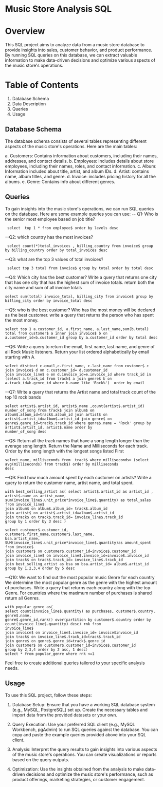# Music Store Analysis SQL 
# Overview
This SQL project aims to analyze data from a music store database to provide insights into sales, customer behavior, and product performance. By running SQL queries on this database, we can extract valuable information to make data-driven decisions and optimize various aspects of the music store's operations.

# Table of Contents
1. Database Schema
2. Data Description
3. Queries
4. Usage

## Database Schema
The database schema consists of several tables representing different aspects of the music store's operations. Here are the main tables:

a. Customers: Contains information about customers, including their names, addresses, and contact details.
b. Employees: Includes details about store employees, including their names, roles, and contact information.
c. Album: Information included about title, artist, and album IDs.
d. Artist: contains name, album titles, and genre.
d. Invoice: includes pricing history for all the albums.
e. Genre: Contains info about different genres.


## Queries

To gain insights into the music store's operations, we can run SQL queries on the database. Here are some example queries you can use:
-- Q1: Who is the senior most employee based on job title?
  
     select  top 1 * from employee$ order by levels desc
     
--Q2: which country has the most invoices? 
    
     select count(*)total_invoices , billing_country from invoice$ group by billing_country order by total_invoices desc

--Q3: what are the top 3 values of total invoices?
  
     select top 3 total from invoice$ group by total order by total desc

--Q4: Which city has the best customer? Write a query that returns one city that has one city that has the highest sum of invoice totals. return both the city name and sum of all invoice totals
   
    select sum(total) invoice_total, billing_city from invoice$ group by billing_city order by invoice_total desc
    
--Q5: who is the best customer? Who has the most money will be declared as the best customer. write a query that returns the person who has spent the most money.

    select top 1 a.customer_id, a.first_name, a.last_name,sum(b.total) total from customer$ a inner join invoice$ b on a.customer_id=b.customer_id group by a.customer_id order by total desc 

--Q6: Write a query to return the email, first name, last name, and genre of all Rock Music listeners. Return your list ordered alphabetically by email starting with A. 
    
    select distinct c.email,c.first_name, c.last_name from customer$ c join invoice$ d on c.customer_id= d.customer_id
    join invoice_line$ e on d.invoice_id=e.invoice_id where track_id in (select a.track_id from track$ a join genre$ b on 
    a.track_id=b.genre_id where b.name like 'Rock%')  order by email

--Q7:  Write a query that returns the Artist name and total track count of the top 10 rock bands

    select artist$.artist_id, artist$.name ,count(artist$.artist_id) number_of_song from track$ join album$ on 
    album$.album_id=track$.album_id join artist$ on artist$.artist_id=album$.artist_id join genre$ on 
    genre$.genre_id=track$.track_id where genre$.name = 'Rock' group by artist$.artist_id, artist$.name order by 
    number_of_song desc 

--Q8:  Return all the track names that have a song length longer than the average song length. Return the Name and Milliseconds for each track. Order by the song length with the longest songs listed First
  
    select name, milliseconds from  track$ where milliseconds> (select avg(milliseconds) from track$) order by milliseconds 
    desc

 --Q9: Find how much amount spent by each customer on artists? Write a query to return the customer name, artist name, and total spent.

    with best_selling_artist as( select artist$.artist_id as artist_id , artist$.name as artist_name, 
    sum(invoice_line$.unit_price*invoice_line$.quantity) as total_sales from invoice_line$ 
    join album$ on album$.album_id= track$.album_id 
    join artist$ on artist$.artist_id=album$.artist_id 
    join track$ on track$.track_id= invoice_line$.track_id
    group by 1 order by 3 desc )
    
    select customer$.customer_id, customer$.first_name,customer$.last_name,
    bsa.artist_name, SUM(invoice_line$.unit_price*invoice_line$.quantity)as amount_spent from invoice$
    join customer$ on customer$.customer_id=invoice$.customer_id
    join invoice_line$ on invoice_line$.invoice_id=invoice$.invoice_id
    join track$ on track$.track_id= invoice_line$.track_id
    join best_selling_artist as bsa on bsa.artist_id= album$.artist_id
    group by 1,2,3,4 order by 5 desc

--Q10: We want to find out the most popular music Genre for each country We determine the most popular genre as the genre with the highest amount of purchases. Write a query that returns each country along with the top Genre. For countries where the maximum number of purchases is shared return all Genres.

    with popular_genre as(
    select count(invoice_line$.quantity) as purchases, customer$.country, genre$.name,
    genre$.genre_id,rank() over(partition by customer$.country order by count(invoice_line$.quantity) desc) rnk from 
    invoice_line$
    join invoice$ on invoice_line$.invoice_id= invoice$invoice_id
    join track$ on invoice_line$.track_id=track$.track_id
    join genre$ on genre$.genre_id=track$.genre_id
    join customer$ on customer$.customer_id=invoice$.customer_id
    group by 2,3,4 order by 2 asc, 1 desc) 
    select * from popular_genre where rnk <=1

Feel free to create additional queries tailored to your specific analysis needs.

## Usage

To use this SQL project, follow these steps:

1. Database Setup: Ensure that you have a working SQL database system (e.g., MySQL, PostgreSQL) set up. Create the necessary tables and import data from the provided datasets or your own.

2. Query Execution: Use your preferred SQL client (e.g., MySQL Workbench, pgAdmin) to run SQL queries against the database. You can copy and paste the example queries provided above into your SQL client.

3. Analysis: Interpret the query results to gain insights into various aspects of the music store's operations. You can create visualizations or reports based on the query outputs.

4. Optimization: Use the insights obtained from the analysis to make data-driven decisions and optimize the music store's performance, such as product offerings, marketing strategies, or customer engagement.


